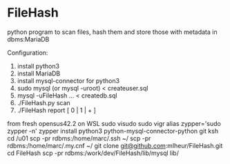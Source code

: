 # FileHash
python program to scan files, hash them and store those with metadata in dbms:MariaDB

Configuration:
1. install python3
2. install MariaDB
3. install mysql-connector for python3
4. sudo mysql (or mysql -uroot) < createuser.sql
5. mysql -uFileHash ... < createdb.sql
6. ./FileHash.py scan <dirs>
7. ./FileHash report [ 0 | 1 | + ]

from fresh opensus42.2 on WSL
       sudo visudo
       sudo vigr
       alias zypper='sudo zypper -n'
       zypper install python3 python-mysql-connector-python git ksh
       cd /u01
       scp -pr rdbms:/home/marc/.ssh ~/
       scp -pr rdbms:/home/marc/.my.cnf ~/
       git clone git@github.com:mlheur/FileHash.git
       cd FileHash
       scp -pr rdbms:/work/dev/FileHash/lib/mysql lib/
